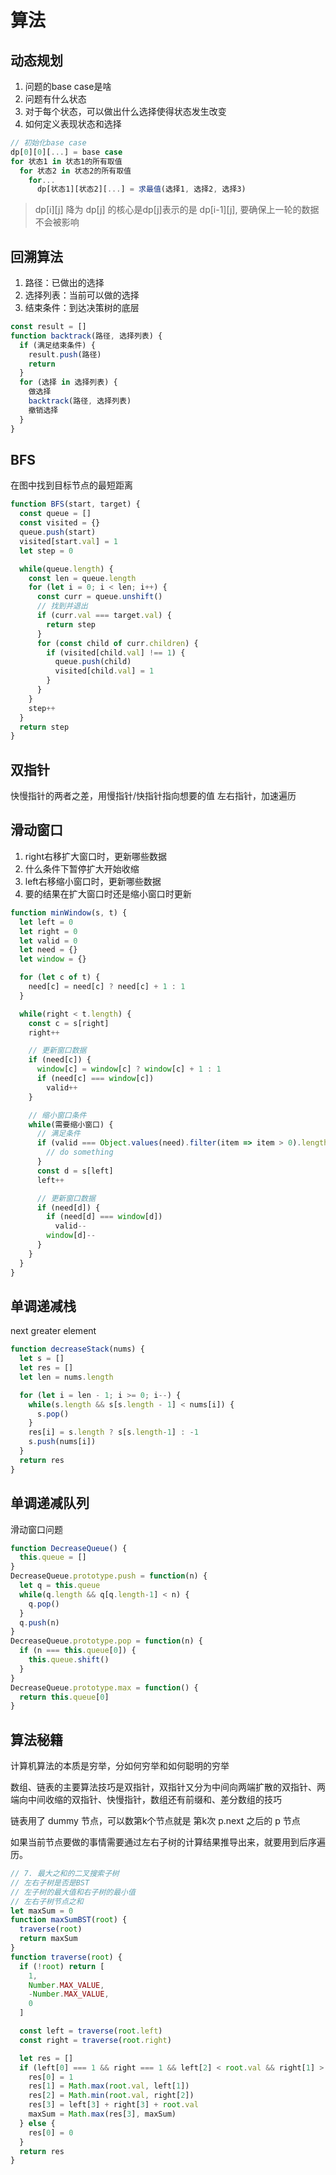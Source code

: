 # 算法

## 动态规划

1. 问题的base case是啥
2. 问题有什么状态
3. 对于每个状态，可以做出什么选择使得状态发生改变
4. 如何定义表现状态和选择

``` js
// 初始化base case
dp[0][0][...] = base case
for 状态1 in 状态1的所有取值
  for 状态2 in 状态2的所有取值
    for...
      dp[状态1][状态2][...] = 求最值(选择1, 选择2, 选择3)
```

> dp[i][j] 降为 dp[j] 的核心是dp[j]表示的是 dp[i-1][j], 要确保上一轮的数据不会被影响

## 回溯算法

1. 路径：已做出的选择 
2. 选择列表：当前可以做的选择
3. 结束条件：到达决策树的底层

``` js
const result = []
function backtrack(路径, 选择列表) {
  if (满足结束条件) {
    result.push(路径)
    return
  }
  for (选择 in 选择列表) {
    做选择
    backtrack(路径, 选择列表)
    撤销选择
  }
}
```

## BFS

在图中找到目标节点的最短距离

``` js
function BFS(start, target) {
  const queue = []
  const visited = {}
  queue.push(start)
  visited[start.val] = 1
  let step = 0

  while(queue.length) {
    const len = queue.length
    for (let i = 0; i < len; i++) {
      const curr = queue.unshift()
      // 找到并退出
      if (curr.val === target.val) {
        return step
      }
      for (const child of curr.children) {
        if (visited[child.val] !== 1) {
          queue.push(child)
          visited[child.val] = 1
        }
      }
    }
    step++
  }
  return step
}
```

## 双指针

快慢指针的两者之差，用慢指针/快指针指向想要的值
左右指针，加速遍历

## 滑动窗口

1. right右移扩大窗口时，更新哪些数据
2. 什么条件下暂停扩大开始收缩
3. left右移缩小窗口时，更新哪些数据
4. 要的结果在扩大窗口时还是缩小窗口时更新

``` js
function minWindow(s, t) {
  let left = 0
  let right = 0
  let valid = 0
  let need = {}
  let window = {}

  for (let c of t) {
    need[c] = need[c] ? need[c] + 1 : 1
  }

  while(right < t.length) {
    const c = s[right]
    right++

    // 更新窗口数据
    if (need[c]) {
      window[c] = window[c] ? window[c] + 1 : 1
      if (need[c] === window[c])
        valid++
    }

    // 缩小窗口条件
    while(需要缩小窗口) {
      // 满足条件
      if (valid === Object.values(need).filter(item => item > 0).length) {
        // do something
      }
      const d = s[left]
      left++

      // 更新窗口数据
      if (need[d]) {
        if (need[d] === window[d])
          valid--
        window[d]--
      }
    }
  }
}
```

## 单调递减栈

next greater element

``` js
function decreaseStack(nums) {
  let s = []
  let res = []
  let len = nums.length

  for (let i = len - 1; i >= 0; i--) {
    while(s.length && s[s.length - 1] < nums[i]) {
      s.pop()
    }
    res[i] = s.length ? s[s.length-1] : -1
    s.push(nums[i])
  }
  return res
}
```

## 单调递减队列

滑动窗口问题

``` js
function DecreaseQueue() {
  this.queue = []
}
DecreaseQueue.prototype.push = function(n) {
  let q = this.queue
  while(q.length && q[q.length-1] < n) {
    q.pop()
  }
  q.push(n)
}
DecreaseQueue.prototype.pop = function(n) {
  if (n === this.queue[0]) {
    this.queue.shift()
  }
}
DecreaseQueue.prototype.max = function() {
  return this.queue[0]
}
```

## 算法秘籍

计算机算法的本质是穷举，分如何穷举和如何聪明的穷举

数组、链表的主要算法技巧是双指针，双指针又分为中间向两端扩散的双指针、两端向中间收缩的双指针、快慢指针，数组还有前缀和、差分数组的技巧

链表用了 dummy 节点，可以数第k个节点就是 第k次 p.next 之后的 p 节点

如果当前节点要做的事情需要通过左右⼦树的计算结果推导出来，就要⽤到后序遍历。
``` js
// 7. 最大之和的二叉搜索子树
// 左右子树是否是BST
// 左子树的最大值和右子树的最小值
// 左右子树节点之和
let maxSum = 0
function maxSumBST(root) {
  traverse(root)
  return maxSum
}
function traverse(root) {
  if (!root) return [
    1,
    Number.MAX_VALUE,
    -Number.MAX_VALUE,
    0
  ]

  const left = traverse(root.left)
  const right = traverse(root.right)

  let res = []
  if (left[0] === 1 && right === 1 && left[2] < root.val && right[1] > root.val) {
    res[0] = 1
    res[1] = Math.max(root.val, left[1])
    res[2] = Math.min(root.val, right[2])
    res[3] = left[3] + right[3] + root.val
    maxSum = Math.max(res[3], maxSum)
  } else {
    res[0] = 0
  }
  return res
}
```